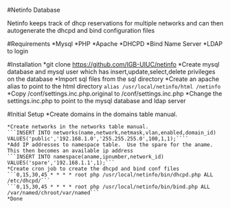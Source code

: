 #Netinfo Database

Netinfo keeps track of dhcp reservations for multiple networks and can then autogenerate the dhcpd and bind configuration files

#Requirements
*Mysql
*PHP
*Apache
*DHCPD
*Bind Name Server
*LDAP to login

#Installation
*git clone https://github.com/IGB-UIUC/netinfo
*Create mysql database and mysql user which has insert,update,select,delete privileges on the database
*Import sql files from the sql directory
*Create an apache alias to point to the html directory
```alias /usr/local/netinfo/html /netinfo```
*Copy /conf/settings.inc.php.original to /conf/settings.inc.php
*Change the settings.inc.php to point to the mysql database and ldap server

#Initial Setup
*Create domains in the domains table manual.
```INSERT INTO domains(name,alt_names,serial) VALUES('example.com','example.net',1);
*Create networks in the networks table manual.
```INSERT INTO networks(name,network,netmask,vlan,enabled,domain_id) VALUES('public','192.168.1.0','255.255.255.0',100,1,1);````
*Add IP addresses to namespace table.  Use the spare for the aname.  This then becomes an available ip address
```INSERT INTO namespace(aname,ipnumber,network_id) VALUES('spare','192.168.1.1',1);```
*Create cron job to create the dhcpd and bind conf files
```0,15,30,45 * * * * root php /usr/local/netinfo/bin/dhcpd.php ALL /etc/dhcpd/```
```0,15,30,45 * * * * root php /usr/local/netinfo/bin/bind.php ALL /var/named/chroot/var/named```
*Done



